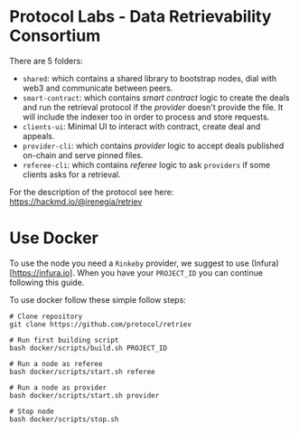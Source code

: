# Protocol Labs - Data Retrievability Consortium 

There are 5 folders:
- `shared`: which contains a shared library to bootstrap nodes, dial with web3 and communicate between peers.
- `smart-contract`: which contains *smart contract* logic to create the deals and run the retrieval protocol if the *provider* doesn't provide the file. It will include the indexer too in order to process and store requests.
- `clients-ui`: Minimal UI to interact with contract, create deal and appeals.
- `provider-cli`: which contains *provider* logic to accept deals published on-chain and serve pinned files.
- `referee-cli`: which contains *referee* logic to ask `providers` if some clients asks for a retrieval.

For the description of the protocol see here: https://hackmd.io/@irenegia/retriev

# Use Docker
To use the node you need a `Rinkeby` provider, we suggest to use (Infura)[https://infura.io].
When you have your `PROJECT_ID` you can continue following this guide.

To use docker follow these simple follow steps:

```
# Clone repository
git clone https://github.com/protocol/retriev

# Run first building script
bash docker/scripts/build.sh PROJECT_ID

# Run a node as referee
bash docker/scripts/start.sh referee

# Run a node as provider
bash docker/scripts/start.sh provider

# Stop node
bash docker/scripts/stop.sh
```

